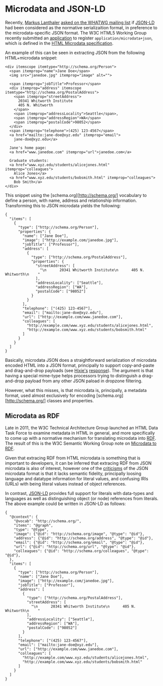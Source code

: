 # Microdata and JSON-LD
Recently, [Markus Lanthaler](http://www.markus-lanthaler.com) [asked on the WHATWG mailing list](http://lists.w3.org/Archives/Public/public-whatwg-archive/2012Aug/0073.html) if [JSON-LD](http://www.w3.org/TR/json-ld-syntax/) had been considered as the normative serializaition format, in preference to the microdata-specific JSON format. The W3C HTML5 Working Group recently submitted an [application](http://www.ietf.org/mail-archive/web/ietf-types/current/msg01714.html) to register `application/microdata+json`, which is defined in the [HTML Microdata specification](http://www.w3.org/TR/microdata/#json).

An example of this can be seen in extracting JSON from the following HTML+microdata snippet:

    <div itemscope itemtype="http://schema.org/Person">
      <span itemprop="name">Jane Doe</span>
      <img src="janedoe.jpg" itemprop="image" alt="">

      <span itemprop="jobTitle">Professor</span>
      <div itemprop="address" itemscope itemtype="http://schema.org/PostalAddress">
        <span itemprop="streetAddress">
          20341 Whitworth Institute
          405 N. Whitworth
        </span>
        <span itemprop="addressLocality">Seattle</span>,
        <span itemprop="addressRegion">WA</span>
        <span itemprop="postalCode">98052</span>
      </div>
      <span itemprop="telephone">(425) 123-4567</span>
      <a href="mailto:jane-doe@xyz.edu" itemprop="email">
        jane-doe@xyz.edu</a>

      Jane's home page:
      <a href="www.janedoe.com" itemprop="url">janedoe.com</a>

      Graduate students:
      <a href="www.xyz.edu/students/alicejones.html" itemprop="colleagues">
        Alice Jones</a>
      <a href="www.xyz.edu/students/bobsmith.html" itemprop="colleagues">
        Bob Smith</a>
    </div>

This snippet using the [schema.org][http://schema.org/] vocabulary to define a person, with name, address and relationship information. Transforming this to JSON microdata yields the following:

    {
      "items": [
        {
          "type": ["http://schema.org/Person"],
          "properties": {
            "name": ["Jane Doe"],
            "image": ["http://example.com/janedoe.jpg"],
            "jobTitle": ["Professor"],
            "address": [
              {
                "type": ["http://schema.org/PostalAddress"],
                "properties": {
                  "streetAddress": [
                    "\n      20341 Whitworth Institute\n      405 N. Whitworth\n    "
                  ],
                  "addressLocality": ["Seattle"],
                  "addressRegion": ["WA"],
                  "postalCode": ["98052"]
                }
              }
            ],
            "telephone": ["(425) 123-4567"],
            "email": ["mailto:jane-doe@xyz.edu"],
            "url": ["http://example.com/www.janedoe.com"],
            "colleagues": [
              "http://example.com/www.xyz.edu/students/alicejones.html",
              "http://example.com/www.xyz.edu/students/bobsmith.html"
            ]
          }
        }
      ]
    }

Basically, microdata JSON does a straightforward serialization of microdata encoded HTML into a JSON format, principally to support copy-and-paste and drag-and-drop payloads (see [Hixie's](http://ian.hixie.ch) [response](http://lists.w3.org/Archives/Public/public-whatwg-archive/2012Aug/0080.html)). The argument is that having a special mime-type helps processors trying to distinguish a drag-and-drop payload from any other JSON paload in dropzone filtering.

However, what this misses, is that microdata is, principally, a metadata format, used almost exclusively for encoding [schema.org][http://schema.org/] classes and properties.

## Microdata as RDF
Late in 2011, the W3C Technical Architecture Group launched an HTML Data Task Force to examine metadata in HTML in general, and more specifically to come up with a normative mechanism for translating microdata into [RDF](http://www.w3.org/RDF/). The result of this is the W3C Semantic Working Group note on [Microdata to RDF](http://www.w3.org/TR/microdata-rdf/).

Given that extracing RDF from HTML microdata is something that is important to developers, it can be inferred that extracing RDF from JSON microdata is also of interest, however one of the [criticisms](http://www.jenitennison.com/blog/node/164) of the JSON microdata format is that it lacks semantic fidelity, principally loosing language and datatype information for literal values, and confusing IRIs (URLs) with being literal values instead of object references.

In contrast, [JSON-LD]() provides full support for literals with data-types and languages as well as distinguishing object (or node) references from literals. The above example could be written in JSON-LD as follows:

    {
      "@context": {
        "@vocab": "http://schema.org/",
        "items": "@graph",
        "type": "@type",
        "image": {"@id": "http://schema.org/image", "@type": "@id"},
        "address": {"@id": "http://schema.org/address", "@type": "@id"},
        "email": {"@id": "http://schema.org/email", "@type": "@id"},
        "url": {"@id": "http://schema.org/url", "@type": "@id"},
        "colleagues": {"@id": "http://schema.org/colleagues", "@type": "@id"},
      },
      "items": [
        {
          "type": ["http://schema.org/Person"],
          "name": ["Jane Doe"],
          "image": ["http://example.com/janedoe.jpg"],
          "jobTitle": ["Professor"],
          "address": [
            {
              "type": ["http://schema.org/PostalAddress"],
              "streetAddress": [
                "\n      20341 Whitworth Institute\n      405 N. Whitworth\n    "
              ],
              "addressLocality": ["Seattle"],
              "addressRegion": ["WA"],
              "postalCode": ["98052"]
            }
          ],
          "telephone": ["(425) 123-4567"],
          "email": ["mailto:jane-doe@xyz.edu"],
          "url": ["http://example.com/www.janedoe.com"],
          "colleagues": [
            "http://example.com/www.xyz.edu/students/alicejones.html",
            "http://example.com/www.xyz.edu/students/bobsmith.html"
          ]
        }
      ]
    }
